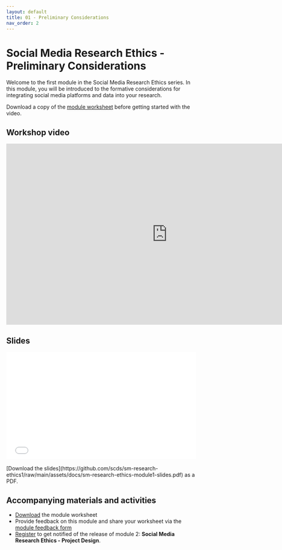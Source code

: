 ```yaml
---
layout: default
title: 01 - Preliminary Considerations
nav_order: 2
---
```


# Social Media Research Ethics - Preliminary Considerations
Welcome to the first module in the Social Media Research Ethics series. In this module, you will be introduced to the formative considerations for integrating social media platforms and data into your research.

Download a copy of the [module worksheet](https://github.com/scds/sm-research-ethics1/raw/main/assets/docs/SM%20Research%20Ethics%20Module%201%20Worksheet.pdf) before getting started with the video.

## Workshop video
<iframe height="480" width="853" allowfullscreen frameborder=0 src="https://echo360.ca/media/3b421808-70f9-4149-b388-82daacae8f0a/public?autoplay=false&automute=false"></iframe>

## Slides
<div style="position:relative;padding-top:56.25%;">
<iframe src="//docs.google.com/viewer?url=https://github.com/scds/sm-research-ethics1/raw/main/assets/docs/sm-research-ethics-module1-slides.pdf?dl=0&hl=en_US&embedded=true" class="gde-frame" style="position:absolute;top:0;left:0;width:100%;height:100%;border:none;" scrolling="no"></iframe>
</div>
<br>
[Download the slides](https://github.com/scds/sm-research-ethics1/raw/main/assets/docs/sm-research-ethics-module1-slides.pdf) as a PDF.
<br>

## Accompanying materials and activities
* [Download](https://github.com/scds/sm-research-ethics1/raw/main/assets/docs/SM%20Research%20Ethics%20Module%201%20Worksheet.pdf) the module worksheet 
* Provide feedback on this module and share your worksheet via the [module feedback form](https://forms.gle/rTbpa44FLa7A6APG7)
* [Register](https://u.mcmaster.ca/smre2) to get notified of the release of module 2: **Social Media Research Ethics - Project Design**.



<!-- Edit the content below for the workshop in question. Once you're ready to publish, remove the comment characters e.g. "<!--" at the start and end -->

<!--

After ensuring that you've followed the [Preparatory steps](preparation), open Tableau and follow along with the workshop recording or slides. 

## Workshop recording

<iframe height="480" width="853" allowfullscreen frameborder=0 src="https://echo360.ca/media/4378b2ec-7d0c-4632-a1e4-5a8076a494da/public?autoplay=false&automute=false"></iframe>

View the original [here](https://echo360.ca/media/4378b2ec-7d0c-4632-a1e4-5a8076a494da/public).


## Workshop slides

<div style="position:relative;padding-top:66.25%;">
<iframe src="//docs.google.com/viewer?url=https://github.com/scds/intro-tableau/raw/main/assets/docs/tableau_20201118.pdf?dl=0&hl=en_US&embedded=true" class="gde-frame" style="position:absolute;top:0;left:0;width:100%;height:100%;border:none;" scrolling="no"></iframe>
</div>
[Download as a PDF](https://github.com/scds/intro-tableau/raw/main/assets/docs/tableau_20201118.pdf)
<br>

## Worksheets
**Coming soon!**


-->

